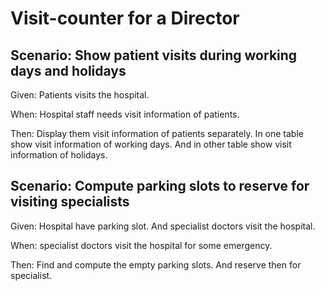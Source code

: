 # Visit-counter for a Director

## Scenario: Show patient visits during working days and holidays

  Given: Patients visits the hospital.
  
  When: Hospital staff needs visit information of patients.
  
  Then: Display them visit information of patients separately.
  In one table show visit information of working days.
  And in other table show visit information of holidays.

## Scenario: Compute parking slots to reserve for visiting specialists

  Given: Hospital have parking slot.
  And specialist doctors visit the hospital.
  
  When: specialist doctors visit the hospital for some emergency.
  
  Then: Find and compute the empty parking slots.
  And reserve then for specialist.
